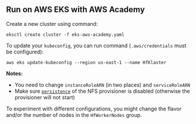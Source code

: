 ## Run on AWS EKS with AWS Academy
Create a new cluster using command:

```eksctl create cluster -f eks-aws-academy.yaml```

To update your `kubeconfig`, you can run command (`.aws/credentials` must be configured):

```
aws eks update-kubeconfig --region us-east-1 --name HfKlaster
```

**Notes:** 
- You need to change `instanceRoleARN` (in two places) and `serviceRoleARN`
- Make sure [`persistence`](https://github.com/hyperflow-wms/hyperflow-k8s-deployment/blob/c48e87bb61a5f92bb178dd53ba59ecbccc74fa06/charts/hyperflow-ops/values.yaml#L21) of the NFS provisioner is disabled (otherwise the provisioner will not start)

To experiment with different configurations, you might change the flavor and/or the number of nodes in the `HfWorkerNodes` group.
